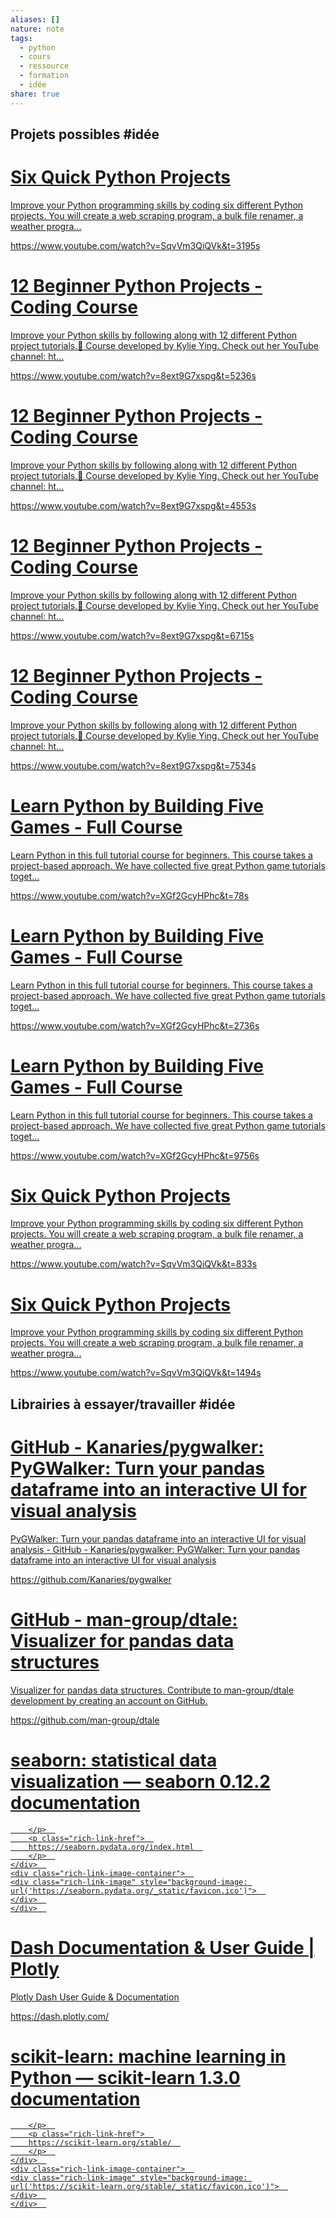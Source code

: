 ```yaml
---  
aliases: []  
nature: note  
tags:  
  - python  
  - cours  
  - ressource  
  - formation  
  - idée  
share: true  
---  
```

  
  
## Projets possibles #idée   
  
<div class="rich-link-card-container"><a class="rich-link-card" href="https://www.youtube.com/watch?v=SqvVm3QiQVk&t=3195s" target="_blank">  
	<div class="rich-link-card-text">  
		<h1 class="rich-link-card-title">Six Quick Python Projects</h1>  
		<p class="rich-link-card-description">  
		Improve your Python programming skills by coding six different Python projects. You will create a web scraping program, a bulk file renamer, a weather progra...  
		</p>  
		<p class="rich-link-href">  
		https://www.youtube.com/watch?v=SqvVm3QiQVk&t=3195s  
		</p>  
	</div>  
	<div class="rich-link-image-container">  
    <div class="rich-link-image" style="background-image: url('https://i.ytimg.com/vi/SqvVm3QiQVk/maxresdefault.jpg')">  
    </div>  
    </div>  
</a></div>  
<div class="rich-link-card-container"><a class="rich-link-card" href="https://www.youtube.com/watch?v=8ext9G7xspg&t=5236s" target="_blank">  
	<div class="rich-link-card-text">  
		<h1 class="rich-link-card-title">12 Beginner Python Projects - Coding Course</h1>  
		<p class="rich-link-card-description">  
		Improve your Python skills by following along with 12 different Python project tutorials.🎥 Course developed by Kylie Ying. Check out her YouTube channel: ht...  
		</p>  
		<p class="rich-link-href">  
		https://www.youtube.com/watch?v=8ext9G7xspg&t=5236s  
		</p>  
	</div>  
	<div class="rich-link-image-container">  
    <div class="rich-link-image" style="background-image: url('https://i.ytimg.com/vi/8ext9G7xspg/maxresdefault.jpg')">  
    </div>  
    </div>  
</a></div>  
<div class="rich-link-card-container"><a class="rich-link-card" href="https://www.youtube.com/watch?v=8ext9G7xspg&t=4553s" target="_blank">  
	<div class="rich-link-card-text">  
		<h1 class="rich-link-card-title">12 Beginner Python Projects - Coding Course</h1>  
		<p class="rich-link-card-description">  
		Improve your Python skills by following along with 12 different Python project tutorials.🎥 Course developed by Kylie Ying. Check out her YouTube channel: ht...  
		</p>  
		<p class="rich-link-href">  
		https://www.youtube.com/watch?v=8ext9G7xspg&t=4553s  
		</p>  
	</div>  
	<div class="rich-link-image-container">  
    <div class="rich-link-image" style="background-image: url('https://i.ytimg.com/vi/8ext9G7xspg/maxresdefault.jpg')">  
    </div>  
    </div>  
</a></div>  
<div class="rich-link-card-container"><a class="rich-link-card" href="https://www.youtube.com/watch?v=8ext9G7xspg&t=6715s" target="_blank">  
	<div class="rich-link-card-text">  
		<h1 class="rich-link-card-title">12 Beginner Python Projects - Coding Course</h1>  
		<p class="rich-link-card-description">  
		Improve your Python skills by following along with 12 different Python project tutorials.🎥 Course developed by Kylie Ying. Check out her YouTube channel: ht...  
		</p>  
		<p class="rich-link-href">  
		https://www.youtube.com/watch?v=8ext9G7xspg&t=6715s  
		</p>  
	</div>  
	<div class="rich-link-image-container">  
    <div class="rich-link-image" style="background-image: url('https://i.ytimg.com/vi/8ext9G7xspg/maxresdefault.jpg')">  
    </div>  
    </div>  
</a></div>  
<div class="rich-link-card-container"><a class="rich-link-card" href="https://www.youtube.com/watch?v=8ext9G7xspg&t=7534s" target="_blank">  
	<div class="rich-link-card-text">  
		<h1 class="rich-link-card-title">12 Beginner Python Projects - Coding Course</h1>  
		<p class="rich-link-card-description">  
		Improve your Python skills by following along with 12 different Python project tutorials.🎥 Course developed by Kylie Ying. Check out her YouTube channel: ht...  
		</p>  
		<p class="rich-link-href">  
		https://www.youtube.com/watch?v=8ext9G7xspg&t=7534s  
		</p>  
	</div>  
	<div class="rich-link-image-container">  
    <div class="rich-link-image" style="background-image: url('https://i.ytimg.com/vi/8ext9G7xspg/maxresdefault.jpg')">  
    </div>  
    </div>  
</a></div>  
<div class="rich-link-card-container"><a class="rich-link-card" href="https://www.youtube.com/watch?v=XGf2GcyHPhc&t=78s" target="_blank">  
	<div class="rich-link-card-text">  
		<h1 class="rich-link-card-title">Learn Python by Building Five Games - Full Course</h1>  
		<p class="rich-link-card-description">  
		Learn Python in this full tutorial course for beginners. This course takes a project-based approach. We have collected five great Python game tutorials toget...  
		</p>  
		<p class="rich-link-href">  
		https://www.youtube.com/watch?v=XGf2GcyHPhc&t=78s  
		</p>  
	</div>  
	<div class="rich-link-image-container">  
    <div class="rich-link-image" style="background-image: url('https://i.ytimg.com/vi/XGf2GcyHPhc/maxresdefault.jpg')">  
    </div>  
    </div>  
</a></div>  
<div class="rich-link-card-container"><a class="rich-link-card" href="https://www.youtube.com/watch?v=XGf2GcyHPhc&t=2736s" target="_blank">  
	<div class="rich-link-card-text">  
		<h1 class="rich-link-card-title">Learn Python by Building Five Games - Full Course</h1>  
		<p class="rich-link-card-description">  
		Learn Python in this full tutorial course for beginners. This course takes a project-based approach. We have collected five great Python game tutorials toget...  
		</p>  
		<p class="rich-link-href">  
		https://www.youtube.com/watch?v=XGf2GcyHPhc&t=2736s  
		</p>  
	</div>  
	<div class="rich-link-image-container">  
    <div class="rich-link-image" style="background-image: url('https://i.ytimg.com/vi/XGf2GcyHPhc/maxresdefault.jpg')">  
    </div>  
    </div>  
</a></div>  
<div class="rich-link-card-container"><a class="rich-link-card" href="https://www.youtube.com/watch?v=XGf2GcyHPhc&t=9756s" target="_blank">  
	<div class="rich-link-card-text">  
		<h1 class="rich-link-card-title">Learn Python by Building Five Games - Full Course</h1>  
		<p class="rich-link-card-description">  
		Learn Python in this full tutorial course for beginners. This course takes a project-based approach. We have collected five great Python game tutorials toget...  
		</p>  
		<p class="rich-link-href">  
		https://www.youtube.com/watch?v=XGf2GcyHPhc&t=9756s  
		</p>  
	</div>  
	<div class="rich-link-image-container">  
    <div class="rich-link-image" style="background-image: url('https://i.ytimg.com/vi/XGf2GcyHPhc/maxresdefault.jpg')">  
    </div>  
    </div>  
</a></div>  
<div class="rich-link-card-container"><a class="rich-link-card" href="https://www.youtube.com/watch?v=SqvVm3QiQVk&t=833s" target="_blank">  
	<div class="rich-link-card-text">  
		<h1 class="rich-link-card-title">Six Quick Python Projects</h1>  
		<p class="rich-link-card-description">  
		Improve your Python programming skills by coding six different Python projects. You will create a web scraping program, a bulk file renamer, a weather progra...  
		</p>  
		<p class="rich-link-href">  
		https://www.youtube.com/watch?v=SqvVm3QiQVk&t=833s  
		</p>  
	</div>  
	<div class="rich-link-image-container">  
    <div class="rich-link-image" style="background-image: url('https://i.ytimg.com/vi/SqvVm3QiQVk/maxresdefault.jpg')">  
    </div>  
    </div>  
</a></div>  
<div class="rich-link-card-container"><a class="rich-link-card" href="https://www.youtube.com/watch?v=SqvVm3QiQVk&t=1494s" target="_blank">  
	<div class="rich-link-card-text">  
		<h1 class="rich-link-card-title">Six Quick Python Projects</h1>  
		<p class="rich-link-card-description">  
		Improve your Python programming skills by coding six different Python projects. You will create a web scraping program, a bulk file renamer, a weather progra...  
		</p>  
		<p class="rich-link-href">  
		https://www.youtube.com/watch?v=SqvVm3QiQVk&t=1494s  
		</p>  
	</div>  
	<div class="rich-link-image-container">  
    <div class="rich-link-image" style="background-image: url('https://i.ytimg.com/vi/SqvVm3QiQVk/maxresdefault.jpg')">  
    </div>  
    </div>  
</a></div>  
  
  
  
## Librairies à essayer/travailler #idée   
<div class="rich-link-card-container"><a class="rich-link-card" href="https://github.com/Kanaries/pygwalker" target="_blank">  
	<div class="rich-link-card-text">  
		<h1 class="rich-link-card-title">GitHub - Kanaries/pygwalker: PyGWalker: Turn your pandas dataframe into an interactive UI for visual analysis</h1>  
		<p class="rich-link-card-description">  
		PyGWalker: Turn your pandas dataframe into an interactive UI for visual analysis - GitHub - Kanaries/pygwalker: PyGWalker: Turn your pandas dataframe into an interactive UI for visual analysis  
		</p>  
		<p class="rich-link-href">  
		https://github.com/Kanaries/pygwalker  
		</p>  
	</div>  
	<div class="rich-link-image-container">  
    <div class="rich-link-image" style="background-image: url('https://repository-images.githubusercontent.com/602389947/f12f5f75-9f5e-4306-a443-f19104de881e')">  
    </div>  
    </div>  
</a></div>  
<div class="rich-link-card-container"><a class="rich-link-card" href="https://github.com/man-group/dtale" target="_blank">  
	<div class="rich-link-card-text">  
		<h1 class="rich-link-card-title">GitHub - man-group/dtale: Visualizer for pandas data structures</h1>  
		<p class="rich-link-card-description">  
		Visualizer for pandas data structures. Contribute to man-group/dtale development by creating an account on GitHub.  
		</p>  
		<p class="rich-link-href">  
		https://github.com/man-group/dtale  
		</p>  
	</div>  
	<div class="rich-link-image-container">  
    <div class="rich-link-image" style="background-image: url('https://repository-images.githubusercontent.com/196968829/7762b980-15a4-11ea-8c2b-c1565b61cecf')">  
    </div>  
    </div>  
</a></div>  
<div class="rich-link-card-container"><a class="rich-link-card" href="https://seaborn.pydata.org/index.html" target="_blank">  
	<div class="rich-link-card-text">  
		<h1 class="rich-link-card-title">seaborn: statistical data visualization — seaborn 0.12.2 documentation</h1>  
		<p class="rich-link-card-description">  
		  
		</p>  
		<p class="rich-link-href">  
		https://seaborn.pydata.org/index.html  
		</p>  
	</div>  
	<div class="rich-link-image-container">  
    <div class="rich-link-image" style="background-image: url('https://seaborn.pydata.org/_static/favicon.ico')">  
    </div>  
    </div>  
</a></div>  
<div class="rich-link-card-container"><a class="rich-link-card" href="https://dash.plotly.com/" target="_blank">  
	<div class="rich-link-card-text">  
		<h1 class="rich-link-card-title">Dash Documentation & User Guide | Plotly</h1>  
		<p class="rich-link-card-description">  
		Plotly Dash User Guide & Documentation  
		</p>  
		<p class="rich-link-href">  
		https://dash.plotly.com/  
		</p>  
	</div>  
	<div class="rich-link-image-container">  
    <div class="rich-link-image" style="background-image: url('https://dash.plotly.com/assets/favicon.ico?m=1693421607.0')">  
    </div>  
    </div>  
</a></div>  
<div class="rich-link-card-container"><a class="rich-link-card" href="https://scikit-learn.org/stable/" target="_blank">  
	<div class="rich-link-card-text">  
		<h1 class="rich-link-card-title">scikit-learn: machine learning in Python — scikit-learn 1.3.0 documentation</h1>  
		<p class="rich-link-card-description">  
		  
		</p>  
		<p class="rich-link-href">  
		https://scikit-learn.org/stable/  
		</p>  
	</div>  
	<div class="rich-link-image-container">  
    <div class="rich-link-image" style="background-image: url('https://scikit-learn.org/stable/_static/favicon.ico')">  
    </div>  
    </div>  
</a></div>  
